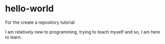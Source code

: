 # hello-world
For the create a repository tutorial

I am relatively new to programming, trying to teach myself and so, I am here to learn.
